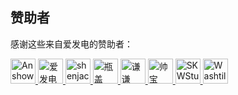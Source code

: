 ﻿## 赞助者

感谢这些来自爱发电的赞助者：

<!-- AFDIAN-ACTION:START -->

<a href="https://afdian.net/u/6c405d2233e911ec8bd152540025c377">
    <img src="https://pic1.afdiancdn.com/user/6c405d2233e911ec8bd152540025c377/avatar/a22733431cfea29fb1c88ba8980427e6_w960_h960_s79.jpeg?imageView2/1/w/120/h/120" width="40" height="40" alt="Anshow" title="Anshow"/>
</a>
<a href="https://afdian.net/u/642b047a678b11ee972c5254001e7c00">
    <img src="https://pic1.afdiancdn.com/default/avatar/avatar-yellow.png?imageView2/1/w/120/h/120" width="40" height="40" alt="爱发电用户_TS9n" title="爱发电用户_TS9n"/>
</a>
<a href="https://afdian.net/u/db01e84c6f6411eb8f5452540025c377">
    <img src="https://pic1.afdiancdn.com/user/db01e84c6f6411eb8f5452540025c377/avatar/bd0e849e2830b3930cd49f131bc11fba_w672_h683_s47.jpg?imageView2/1/w/120/h/120" width="40" height="40" alt="shenjack" title="shenjack"/>
</a>
<a href="https://afdian.net/u/8a5063b67b7211e9954852540025c377">
    <img src="https://pic1.afdiancdn.com/user/8a5063b67b7211e9954852540025c377/avatar/9acace1647ac79eaced123638e873b73_w1080_h1080_s32.jpeg?imageView2/1/w/120/h/120" width="40" height="40" alt="瓶盖PING" title="瓶盖PING"/>
</a>
<a href="https://afdian.net/u/fb956ee0967411eaaa5a52540025c377">
    <img src="https://pic1.afdiancdn.com/user/fb956ee0967411eaaa5a52540025c377/avatar/b770acd9d3a3a9f7c4087e92b1d46ad4_w1080_h1080_s11.jpg?imageView2/1/w/120/h/120" width="40" height="40" alt="谦谦" title="谦谦"/>
</a>
<a href="https://afdian.net/u/55c079ea268611eb9a4852540025c377">
    <img src="https://pic1.afdiancdn.com/default/avatar/avatar-blue.png?imageView2/1/w/120/h/120" width="40" height="40" alt="帅宝" title="帅宝"/>
</a>
<a href="https://afdian.net/u/3e814cb6249211eea2f752540025c377">
    <img src="https://pic1.afdiancdn.com/user/3e814cb6249211eea2f752540025c377/avatar/9079ba3b49b78d49da1bb2c0e9c6a839_w1024_h1024_s177.jpg?imageView2/1/w/120/h/120" width="40" height="40" alt="SKWStudios" title="SKWStudios"/>
</a>
<a href="https://afdian.net/u/a5d575eabc3f11eaa5a452540025c377">
    <img src="https://pic1.afdiancdn.com/user/a5d575eabc3f11eaa5a452540025c377/avatar/66592060ae8b0db60c36922d6ca8f515_w639_h640_s133.jpg?imageView2/1/w/120/h/120" width="40" height="40" alt="Washtile645" title="Washtile645"/>
</a>
<!-- 注意: 尽量将标签前靠,否则经测试可能被 GitHub 解析为代码块 -->
<!-- AFDIAN-ACTION:END -->